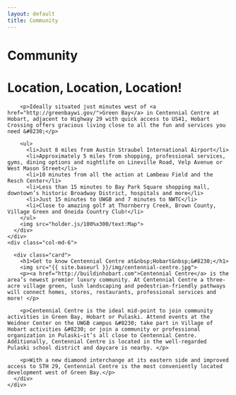 ```yaml
---
layout: default
title: Community
---
```


<div class="container">
  <div class="row">
    <div class="col-md-8 center-block">
      <div class="card header-card">
        <h1>Community</h1>
      </div>
    </div>
    <div class="col-md-6">
      <div class="card">
        <h1>Location, Location, Location!</h1>
        
        <p>Ideally situated just minutes west of <a href="http://greenbaywi.gov/">Green Bay</a> in Centennial Centre at Hobart, adjacent to Highway 29 with quick access to US41, Hobart Crossing offers gracious living close to all the fun and services you need &#8230;</p>
        
        <ul>
          <li>Just 8 miles from Austin Straubel International Airport</li>
          <li>Approximately 5 miles from shopping, professional services, gyms, dining options and nightlife on Lineville Road, Velp Avenue or West Mason Street</li>
          <li>10 minutes from all the action at Lambeau Field and the Resch Center</li>
          <li>Less than 15 minutes to Bay Park Square shopping mall, downtown’s historic Broadway District, hospitals and more</li>
          <li>Just 15 minutes to UWGB and 7 minutes to NWTC</li>
          <li>Close to amazing golf at Thornberry Creek, Brown County, Village Green and Oneida Country Club!</li>
        </ul>
        <img src="holder.js/100%x300/text:Map">
      </div>
    </div>
    <div class="col-md-6">
      
      <div class="card">
        <h1>Get to know Centennial Centre at&nbsp;Hobart&nbsp;&#8230;</h1>
        <img src="{{ site.baseurl }}/img/centennial-centre.jpg">
        <p><a href="http://buildinhobart.com">Centennial Centre</a> is the area’s newest premier luxury community. At Centennial Centre a three-acre village green, lush landscaping and pedestrian-friendly pathways will connect homes, stores, restaurants, professional services and more! </p>
        
        <p>Centennial Centre is the ideal mid-point to join community activities in Green Bay, Hobart or Pulaski. Attend events at the Weidner Center on the UWGB campus &#8230; take part in Village of Hobart activities &#8230; or join a community or professional organization in Pulaski—it’s all close to Centennial Centre.  Additionally, Centennial Centre is located in the well-regarded Pulaski school district and daycare is nearby. </p>
        
        <p>With a new diamond interchange at its eastern side and improved access to STH 29, Centennial Centre is the most conveniently located development west of Green Bay.</p>
      </div>
    </div>
  </div>
</div>


